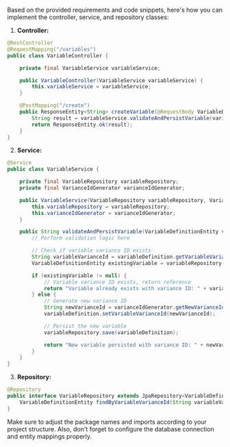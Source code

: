 Based on the provided requirements and code snippets, here's how you can implement the controller, service, and repository classes:

1. **Controller:**
```java
@RestController
@RequestMapping("/variables")
public class VariableController {

    private final VariableService variableService;

    public VariableController(VariableService variableService) {
        this.variableService = variableService;
    }

    @PostMapping("/create")
    public ResponseEntity<String> createVariable(@RequestBody VariableDefinitionEntity variableDefinition) {
        String result = variableService.validateAndPersistVariable(variableDefinition);
        return ResponseEntity.ok(result);
    }
}
```

2. **Service:**
```java
@Service
public class VariableService {

    private final VariableRepository variableRepository;
    private final VarianceIdGenerator varianceIdGenerator;

    public VariableService(VariableRepository variableRepository, VarianceIdGenerator varianceIdGenerator) {
        this.variableRepository = variableRepository;
        this.varianceIdGenerator = varianceIdGenerator;
    }

    public String validateAndPersistVariable(VariableDefinitionEntity variableDefinition) {
        // Perform validation logic here

        // Check if variable variance ID exists
        String variableVarianceId = variableDefinition.getVariableVarianceId();
        VariableDefinitionEntity existingVariable = variableRepository.findByVariableVarianceId(variableVarianceId);

        if (existingVariable != null) {
            // Variable variance ID exists, return reference
            return "Variable already exists with variance ID: " + variableVarianceId;
        } else {
            // Generate new variance ID
            String newVarianceId = varianceIdGenerator.getNewVarianceId(variableVarianceId);
            variableDefinition.setVariableVarianceId(newVarianceId);

            // Persist the new variable
            variableRepository.save(variableDefinition);

            return "New variable persisted with variance ID: " + newVarianceId;
        }
    }
}
```

3. **Repository:**
```java
@Repository
public interface VariableRepository extends JpaRepository<VariableDefinitionEntity, Long> {
    VariableDefinitionEntity findByVariableVarianceId(String variableVarianceId);
}
```

Make sure to adjust the package names and imports according to your project structure. Also, don't forget to configure the database connection and entity mappings properly.